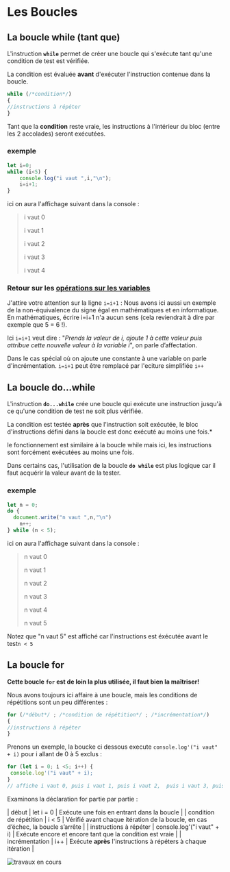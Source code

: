 # Les Boucles
## La boucle while (tant que)

L'instruction **`while`** permet de créer une boucle qui s'exécute tant qu'une condition de test est vérifiée.

La condition est évaluée **avant** d'exécuter l'instruction contenue dans la boucle.

```jsx
while (/*condition*/) 
{ 
//instructions à répéter 
}
```
Tant que la **condition** reste vraie, les instructions à l'intérieur du bloc (entre les 2 accolades) seront exécutées.
### exemple
```jsx
let i=0; 
while (i<5) { 
	console.log("i vaut ",i,"\n"); 
	i=i+1; 
}
```
ici on aura l'affichage  suivant dans la console : 
> i vaut 0
> 
> i vaut 1
> 
> i vaut 2
> 
> i vaut 3
> 
> i vaut 4

### Retour sur les [opérations sur les variables](https://tech.io/playgrounds/99822/ladapt-rhone-metropole-de-lyon---prepa-num----parcours-decouverte-javascript/operations-sur-les-variables-en-javascript)
J'attire votre attention sur la ligne `i=i+1` : Nous avons ici aussi un exemple de la non-équivalence du signe égal en mathématiques et en informatique. En mathématiques, écrire i=i+1 n'a aucun sens (cela reviendrait à dire par exemple que 5 = 6 !).

Ici `i=i+1` veut dire : "*Prends la valeur de i, ajoute 1 à cette valeur puis attribue cette nouvelle valeur à la variable i*", on parle d’affectation. 

Dans le cas spécial où on ajoute une constante à une variable on parle d'incrémentation. `i=i+1` peut être remplacé par l'eciture simplifiée `i++`

## La boucle do…while

L'instruction **`do...while`** crée une boucle qui exécute une instruction jusqu'à ce qu'une condition de test ne soit plus vérifiée.

La condition est testée **après** que l'instruction soit exécutée, le bloc d'instructions défini dans la boucle est donc exécuté au moins une fois.*

le fonctionnement est similaire à la boucle while mais ici, les instructions sont forcément exécutées au moins une fois. 

Dans certains cas, l'utilisation de la boucle **`do while`** est plus logique car il faut acquérir la valeur avant de la tester.

### exemple
```jsx
let n = 0;
do {
  document.write("n vaut ",n,"\n")
	n++;
} while (n < 5);
```
ici on aura l'affichage  suivant dans la console : 
> n vaut 0
> 
> n vaut 1
> 
> n vaut 2
> 
> n vaut 3
> 
> n vaut 4
> 
> n vaut 5

Notez que "n vaut 5" est affiché car l'instructions est éxécutée avant le test`n < 5`

## La boucle for

**Cette boucle `for` est de loin la plus utilisée, il faut bien la maîtriser!**

Nous avons toujours ici affaire à une boucle, mais les conditions de répétitions sont un peu différentes :

```jsx
for (/*début*/ ; /*condition de répétition*/ ; /*incrémentation*/) 
{ 
//instructions à répéter 
}
```

Prenons un exemple, la boucke ci dessous execute `console.log'("i vaut" + i)` pour i allant de 0 à 5 exclus :
```jsx
for (let i = 0; i <5; i++) { 
 console.log'("i vaut" + i);
}
// affiche i vaut 0, puis i vaut 1, puis i vaut 2,  puis i vaut 3, puis i vaut 4
```
Examinons la déclaration for partie par partie :

| début | let i = 0 | Exécute une fois en entrant dans la boucle |
| condition de répétition | i < 5 | Vérifié avant chaque itération de la boucle, en cas d’échec, la boucle s’arrête |
| instructions à répéter | console.log'("i vaut" + i) | Exécute encore et encore tant que la condition est vraie |
| incrémentation | i++ | Exécute **après** l'instructions à répéters à chaque itération |

![travaux en cours](https://www.gifgratis.net/gifs_animes/travaux_en_cours/21.gif "travaux en cours")

